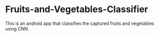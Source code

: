 # Fruits-and-Vegetables-Classifier
This is an android app that classifies the captured fruits and vegetables using CNN.
